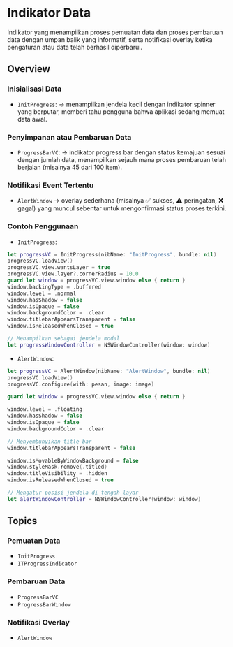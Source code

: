 # Indikator Data

Indikator yang menampilkan proses pemuatan data dan proses pembaruan data dengan umpan balik yang informatif, serta notifikasi overlay ketika pengaturan atau data telah berhasil diperbarui.

## Overview

### Inisialisasi Data
- ``InitProgress``: → menampilkan jendela kecil dengan indikator spinner yang berputar, memberi tahu pengguna bahwa aplikasi sedang memuat data awal.

### Penyimpanan atau Pembaruan Data
- ``ProgressBarVC``: → indikator progress bar dengan status kemajuan sesuai dengan jumlah data, menampilkan sejauh mana proses pembaruan telah berjalan (misalnya 45 dari 100 item).

### Notifikasi Event Tertentu
- ``AlertWindow`` → overlay sederhana (misalnya ✅ sukses, ⚠️ peringatan, ❌ gagal) yang muncul sebentar untuk mengonfirmasi status proses terkini.

### Contoh Penggunaan
- ``InitProgress``:
```swift
let progressVC = InitProgress(nibName: "InitProgress", bundle: nil)
progressVC.loadView()
progressVC.view.wantsLayer = true
progressVC.view.layer?.cornerRadius = 10.0
guard let window = progressVC.view.window else { return }
window.backingType = .buffered
window.level = .normal
window.hasShadow = false
window.isOpaque = false
window.backgroundColor = .clear
window.titlebarAppearsTransparent = false
window.isReleasedWhenClosed = true

// Menampilkan sebagai jendela modal
let progressWindowController = NSWindowController(window: window)
```

- ``AlertWindow``:
```swift
let progressVC = AlertWindow(nibName: "AlertWindow", bundle: nil)
progressVC.loadView()
progressVC.configure(with: pesan, image: image)

guard let window = progressVC.view.window else { return }

window.level = .floating
window.hasShadow = false
window.isOpaque = false
window.backgroundColor = .clear

// Menyembunyikan title bar
window.titlebarAppearsTransparent = false

window.isMovableByWindowBackground = false
window.styleMask.remove(.titled)
window.titleVisibility = .hidden
window.isReleasedWhenClosed = true

// Mengatur posisi jendela di tengah layar
let alertWindowController = NSWindowController(window: window)
```

## Topics

### Pemuatan Data
- ``InitProgress``
- ``ITProgressIndicator``

### Pembaruan Data
- ``ProgressBarVC``
- ``ProgressBarWindow``

### Notifikasi Overlay
- ``AlertWindow``
